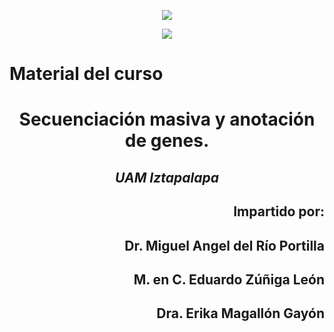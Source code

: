 <p align="center"><img src="http://www.uam.mx/encabezado_75.png"></p>
<p align="center"><img src="http://www.izt.uam.mx/wp-content/uploads/2017/11/LogoWEB-1.png"></p>
  
# Material del curso

# <p align="center">Secuenciación masiva y anotación de genes. </p>
## <p align="center">*UAM Iztapalapa* </p>


## <p align="right"> Impartido por:</p>
##  <p align="right"> Dr. Miguel Angel del Río Portilla 
##  <p align="right"> M. en C. Eduardo Zúñiga León 
##  <p align="right"> Dra. Erika Magallón Gayón</p>

